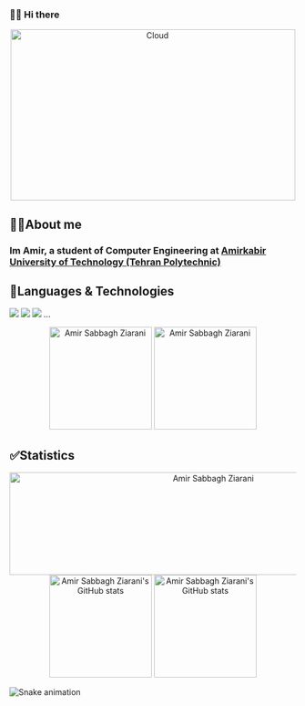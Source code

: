 
### 👋😄 Hi there



<p align="center"  >  
  <img src="https://cdn2.scratch.mit.edu/get_image/gallery/30162719_170x100.png" alt="Cloud" width="500" height="300">
 </p>


## 🙋‍♂️About me
<p align="center"> 
<h3> Im Amir, a student of Computer Engineering at 
  <a href='https://aut.ac.ir/en'>Amirkabir University of Technology (Tehran Polytechnic) </a>
</h3>
  </p>
  
## 🙇Languages & Technologies
[![](https://img.shields.io/badge/-python3-yellow?style=for-the-badge&logo=python)](https://www.python.org/)
[![](https://img.shields.io/badge/-c-blue?style=for-the-badge&logo=c)](https://en.wikipedia.org/wiki/C_%28programming_language%29)
[![](https://img.shields.io/badge/-java-orange?style=for-the-badge&logo=java)](https://en.wikipedia.org/wiki/C_%28programming_language%29) ...

<!--
**amir-sbg/amir-sbg** is a ✨ _special_ ✨ repository because its `README.md` (this file) appears on your GitHub profile.

Here are some ideas to get you started:

- 🔭 I’m currently working on ...
- 🌱 I’m currently learning ...
- 👯 I’m looking to collaborate on ...
- 🤔 I’m looking for help with ...
- 💬 Ask me about ...
- 📫 How to reach me: ...
- 😄 Pronouns: ...
- ⚡ Fun fact: ...
-->

<div align="center" style="display: inline_block">
  <img  height="180em"  src="https://github-profile-summary-cards.vercel.app/api/cards/most-commit-language?username=amir-sbg&theme=dracula" alt="Amir Sabbagh Ziarani"/>
  <img  height="180em"   src="https://github-readme-stats.vercel.app/api/top-langs/?username=amir-sbg&layout=compact&langs_count=7&theme=dracula" alt="Amir Sabbagh Ziarani"/>
</div>
 

## ✅Statistics

<div align="center">
  <img height="180em" width="700em" src="https://github-profile-summary-cards.vercel.app/api/cards/profile-details?username=amir-sbg&theme=solarized_dark" alt="Amir Sabbagh Ziarani"/>
 </div>
 
<div align="center" style="display: inline_block">
  <img height="180em" src="https://github-readme-stats.vercel.app/api?username=amir-sbg&show_icons=true&theme=dracula" alt="Amir Sabbagh Ziarani's GitHub stats"/>
 <img height="180em"  src="https://github-profile-summary-cards.vercel.app/api/cards/stats?username=amir-sbg&theme=dracula" alt="Amir Sabbagh Ziarani's GitHub stats"/>
</div>

  ![Snake animation](https://github.com/engenny/engenny/blob/output/github-contribution-grid-snake.svg)

